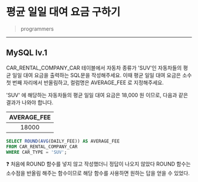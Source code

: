 # 평균 일일 대여 요금 구하기

> programmers
> 

---

## MySQL lv.1
CAR_RENTAL_COMPANY_CAR 테이블에서 자동차 종류가 'SUV'인 자동차들의 평균 일일 대여 요금을 출력하는 SQL문을 작성해주세요. 이때 평균 일일 대여 요금은 소수 첫 번째 자리에서 반올림하고, 컬럼명은 AVERAGE_FEE 로 지정해주세요.

'SUV' 에 해당하는 자동차들의 평균 일일 대여 요금은 18,000 원 이므로, 다음과 같은 결과가 나와야 합니다.

|AVERAGE_FEE|
|:---:|
|18000|

```sql
SELECT ROUND(AVG(DAILY_FEE)) AS AVERAGE_FEE
FROM CAR_RENTAL_COMPANY_CAR
WHERE CAR_TYPE = 'SUV';
```
<aside>
❓ 처음에 ROUND 함수를 넣지 않고 작성했더니 정답이 나오지 않았다
ROUND 함수는 소수점을 반올림 해주는 함수이므로 해당 함수를 사용하면 원하는 답을 얻을 수 있었다.
</aside>